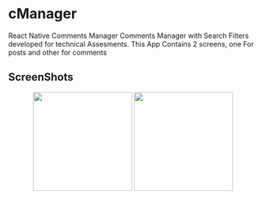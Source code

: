 # cManager
React Native Comments Manager
Comments Manager with Search Filters developed for technical Assesments. This App Contains 2 screens, one For posts and other for comments

## ScreenShots

<div align="center">
    <img src="/src/assets/screenshot1.png" width="200px"</img> 
     <img src="/src/assets/screenshot2.png" width="200px"</img> 
</div>